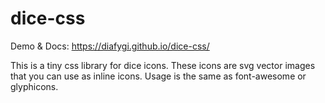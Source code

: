 # dice-css

Demo & Docs: https://diafygi.github.io/dice-css/

This is a tiny css library for dice icons. These icons are svg
vector images that you can use as inline icons. Usage is the same
as font-awesome or glyphicons.
